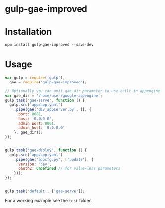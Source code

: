 gulp-gae-improved
========

# Installation
`npm install gulp-gae-improved --save-dev`

# Usage
```javascript
var gulp = require('gulp'),
  gae = require('gulp-gae-improved');

// Optionally you can omit gae_dir parameter to use built-in appengine library
var gae_dir = '/home/user/google-appengine';
gulp.task('gae-serve', function () {
  gulp.src('app/app.yaml')
    .pipe(gae('dev_appserver.py', [], {
      port: 8081,
      host: '0.0.0.0',
      admin_port: 8001,
      admin_host: '0.0.0.0'
    }, gae_dir));
});


gulp.task('gae-deploy', function () {
  gulp.src('app/app.yaml')
    .pipe(gae('appcfg.py', ['update'], {
      version: 'dev',
      oauth2: undefined // for value-less parameters
    }));
});


gulp.task('default', ['gae-serve']);

```

For a working example see the `test` folder.
